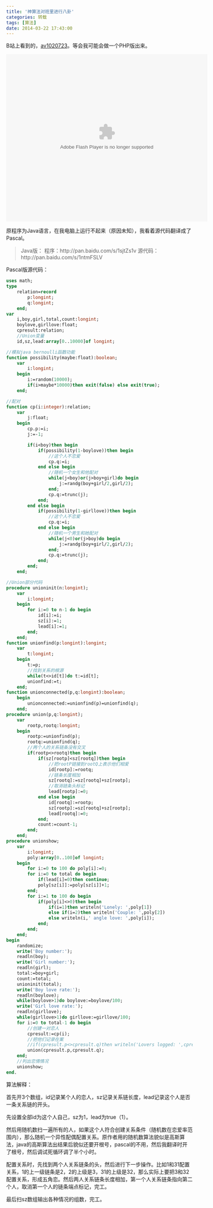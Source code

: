 ```yaml
---
title: '神算法对班里进行八卦'
categories: 转载
tags: [算法]
date: 2014-03-22 17:43:00
---
```

B站上看到的，[av1020723](http://www.bilibili.tv/video/av1020723/)。等会我可能会做一个PHP版出来。

<embed height="452" width="544" quality="high" allowfullscreen="true" type="application/x-shockwave-flash" src="http://static.hdslb.com/miniloader.swf" flashvars="aid=1020723&page=1" pluginspage="http://www.adobe.com/shockwave/download/download.cgi?P1_Prod_Version=ShockwaveFlash"></embed>

原程序为Java语言，在我电脑上运行不起来（原因未知），我看着源代码翻译成了Pascal。

<blockquote>Java版：
程序：http://pan.baidu.com/s/1sjtZs1v
源代码：http://pan.baidu.com/s/1ntmFSLV</blockquote>

Pascal版源代码：

```pascal
uses math;
type
    relation=record
        p:longint;
        q:longint;
    end;
var
    i,boy,girl,total,count:longint;
    boylove,girllove:float;
    cpresult:relation;
    //Union变量
    id,sz,lead:array[0..10000]of longint;

//模拟java bernoulli函数功能
function possibility(maybe:float):boolean;
    var
        i:longint;
    begin
        i:=random(10000);
        if(i>maybe*10000)then exit(false) else exit(true);
    end;

//配对
function cp(i:integer):relation;
    var
        j:float;
    begin
        cp.p:=i;
        j:=-1;

        if(i<boy)then begin
            if(possibility(1-boylove))then begin
                //这个人不恋爱
                cp.q:=i;
            end else begin
                //随机一个女生和他配对
                while(j<boy)or(j>boy+girl)do begin
                    j:=randg(boy+girl/2,girl/2);
                end;
                cp.q:=trunc(j);
            end;
        end else begin
            if(possibility(1-girllove))then begin
                //这个人不恋爱
                cp.q:=i;
            end else begin
                //随机一个男生和她配对
                while(j<0)or(j>boy)do begin
                    j:=randg(boy+girl/2,girl/2);
                end;
                cp.q:=trunc(j);
            end;
        end;
    end;

//Union部分代码
procedure unioninit(n:longint);
    var
        i:longint;
    begin
        for i:=0 to n-1 do begin
            id[i]:=i;
            sz[i]:=1;
            lead[i]:=1;
        end;
    end;
function unionfind(p:longint):longint;
    var
        t:longint;
    begin
        t:=p;
        //找到关系的根源
        while(t<>id[t])do t:=id[t];
        unionfind:=t;
    end;
function unionconnected(p,q:longint):boolean;
    begin
        unionconnected:=unionfind(p)=unionfind(q);
    end;
procedure union(p,q:longint);
    var
        rootp,rootq:longint;
    begin
        rootp:=unionfind(p);
        rootq:=unionfind(q);
        //两个人的关系链条没有交叉
        if(rootp<>rootq)then begin
            if(sz[rootp]<sz[rootq])then begin
                //把rootP链接到rootQ上表示他们相爱
                id[rootp]:=rootq;
                //链条长度相加
                sz[rootq]:=sz[rootq]+sz[rootp];
                //取消链条头标记
                lead[rootp]:=0;
            end else begin
                id[rootq]:=rootp;
                sz[rootp]:=sz[rootq]+sz[rootp];
                lead[rootq]:=0;
            end;
            count:=count-1;
        end;
    end;
procedure unionshow;
    var
        i:longint;
        poly:array[0..100]of longint;
    begin
        for i:=0 to 100 do poly[i]:=0;
        for i:=0 to total do begin
            if(lead[i]=0)then continue;
            poly[sz[i]]:=poly[sz[i]]+1;
        end;
        for i:=1 to 100 do begin
            if(poly[i]<>0)then begin
                if(i=1)then writeln('Lonely: ',poly[1])
                else if(i=2)then writeln('Couple: ',poly[2])
                else writeln(i,' angle love: ',poly[i]);
            end;
        end;
    end;
begin
    randomize;
    write('Boy number:');
    readln(boy);
    write('Girl number:');
    readln(girl);
    total:=boy+girl;
    count:=total;
    unioninit(total);
    write('Boy love rate:');
    readln(boylove);
    while(boylove>1)do boylove:=boylove/100;
    write('Girl love rate:');
    readln(girllove);
    while(girllove>1)do girllove:=girllove/100;
    for i:=0 to total-1 do begin
        //创建一对恋人
        cpresult:=cp(i);
        //把他们记录在案
        //if(cpresult.p<>cpresult.q)then writeln('Lovers logged: ',cpresult.p,' ',cpresult.q);
        union(cpresult.p,cpresult.q);
    end;
    //列出恋情情况
    unionshow;
end.
```

算法解释：

首先开3个数组，id记录某个人的恋人，sz记录关系链长度，lead记录这个人是否一条关系链的开头。

先设置全部id为这个人自己，sz为1，lead为true（1）。

然后用随机数扫一遍所有的人，如果这个人符合创建关系条件（随机数在恋爱率范围内），那么随机一个异性配偶配置关系。原作者用的随机数算法貌似是高斯算法，java的高斯算法出结果后貌似还要开根号，pascal的不用，然后我翻译时开了根号，然后调试死循环调了半个小时。

配置关系时，先找到两个人关系链条的头，然后进行下一步操作。比如1和31配置关系，1的上一级链条是2，2的上级是3，31的上级是32，那么实际上要把3和32配置关系，形成五角恋。然后两人关系链条长度相加，第一个人关系链条指向第二个人，取消第一个人的链条端点标记，完工。

最后扫sz数组输出各种情况的组数，完工。
